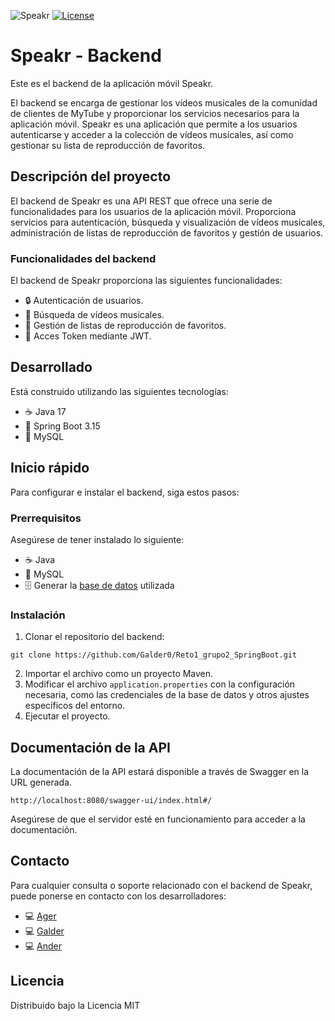![Speakr]()
[![License](https://img.shields.io/badge/license-MIT-blue)](https://mit-license.org/)
# Speakr - Backend


Este es el backend de la aplicación móvil Speakr.

El backend se encarga de gestionar los vídeos musicales de la comunidad de clientes de MyTube y proporcionar los servicios necesarios para la aplicación móvil.
Speakr es una aplicación que permite a los usuarios autenticarse y acceder a la colección de vídeos musicales, así como gestionar su lista de reproducción de favoritos.

## Descripción del proyecto
El backend de Speakr es una API REST que ofrece una serie de funcionalidades para los usuarios de la aplicación móvil.
Proporciona servicios para autenticación, búsqueda y visualización de vídeos musicales, administración de listas de reproducción de favoritos y gestión de usuarios.

### Funcionalidades del backend
El backend de Speakr proporciona las siguientes funcionalidades:

- :lock: Autenticación de usuarios.
- :musical_note: Búsqueda de vídeos musicales.
- :file_folder: Gestión de listas de reproducción de favoritos.
- :card_index: Acces Token mediante JWT. 

## Desarrollado
Está construido utilizando las siguientes tecnologías:
- :coffee: Java 17
- :rocket: Spring Boot 3.15
- :file_folder: MySQL

## Inicio rápido
Para configurar e instalar el backend, siga estos pasos:

### Prerrequisitos
Asegúrese de tener instalado lo siguiente:
- :coffee: Java
- :file_folder: MySQL
- :file_cabinet: Generar la [base de datos](https://drive.google.com/file/d/1uGDIiAAWEu7zwJAZB4eEHtbPfzcFdSVJ/view?usp=sharing) utilizada

### Instalación
1. Clonar el repositorio del backend:
   
```git
git clone https://github.com/Galder0/Reto1_grupo2_SpringBoot.git
```
2. Importar el archivo como un proyecto Maven.
3. Modificar el archivo `application.properties` con la configuración necesaria, como las credenciales de la base de datos y otros ajustes específicos del entorno.
4. Ejecutar el proyecto.

## Documentación de la API
La documentación de la API estará disponible a través de Swagger en la URL generada.
```url
http://localhost:8080/swagger-ui/index.html#/
```
Asegúrese de que el servidor esté en funcionamiento para acceder a la documentación.

## Contacto
Para cualquier consulta o soporte relacionado con el backend de Speakr, puede ponerse en contacto con los desarrolladores:
- :computer:  [Ager](correo@ejemplo.com)
- :computer:  [Galder](correo@ejemplo.com)
- :computer:  [Ander](correo@ejemplo.com)

## Licencia
Distribuido bajo la Licencia MIT
